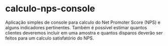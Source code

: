 # calculo-nps-console
Aplicação simples de console para calculo do Net Promoter Score (NPS) e alguns indicadores pertinentes.
Também é possível estimar quantos clientes deveremos incluir em uma amostra e quantos disparos deverão ser feitos para um calculo satisfatório do NPS.

